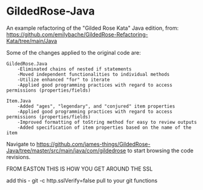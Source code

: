 # GildedRose-Java

An example refactoring of the "Gilded Rose Kata" Java edition, from:
https://github.com/emilybache/GildedRose-Refactoring-Kata/tree/main/Java

Some of the changes applied to the original code are:

    GildedRose.Java
        -Eliminated chains of nested if statements
        -Moved independent functionalities to individual methods
        -Utilize enhanced "for" to iterate
        -Applied good programming practices with regard to access permissions (properties/fields)
       
    Item.Java
        -Added "ages", "legendary", and "conjured" item properties
        -Applied good programming practices with regard to access permissions (properties/fields)
        -Improved formatting of toString method for easy to review outputs
        -Added specification of item properties based on the name of the item
        
Navigate to https://github.com/james-things/GildedRose-Java/tree/master/src/main/java/com/gildedrose to start browsing the code revisions.

FROM EASTON THIS IS HOW YOU GET AROUND THE SSL

add this - git -c http.sslVerify=false pull to your git functions